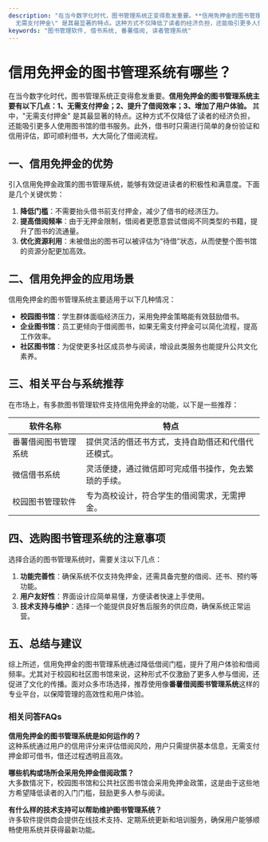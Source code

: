 ```yaml
---
description: "在当今数字化时代，图书管理系统正变得愈发重要。**信用免押金的图书管理系统主要有以下几点：1、无需支付押金；2、提升了借阅效率；3、增加了用户体验。** 其中，\"\
  无需支付押金\" 是其最显著的特点。这种方式不仅降低了读者的经济负担，还能吸引更多人使用图书馆的借书服务。此外，借书时只需进行简单的身份验证和信用评估，即可顺利借书，大大简化了借阅流程。"
keywords: "图书管理软件, 借书系统, 番薯借阅, 读者管理系统"
---
```

# 信用免押金的图书管理系统有哪些？

在当今数字化时代，图书管理系统正变得愈发重要。**信用免押金的图书管理系统主要有以下几点：1、无需支付押金；2、提升了借阅效率；3、增加了用户体验。** 其中，"无需支付押金" 是其最显著的特点。这种方式不仅降低了读者的经济负担，还能吸引更多人使用图书馆的借书服务。此外，借书时只需进行简单的身份验证和信用评估，即可顺利借书，大大简化了借阅流程。

## **一、信用免押金的优势**

引入信用免押金政策的图书管理系统，能够有效促进读者的积极性和满意度。下面是几个关键优势：

1. **降低门槛**：不需要抬头借书前支付押金，减少了借书的经济压力。
2. **提高借阅频率**：由于无押金限制，借阅者更愿意尝试借阅不同类型的书籍，提升了图书的流通量。
3. **优化资源利用**：未被借出的图书可以被评估为“待借”状态，从而使整个图书馆的资源分配更加高效。

## **二、信用免押金的应用场景**

信用免押金的图书管理系统主要适用于以下几种情况：

- **校园图书馆**：学生群体面临经济压力，采用免押金策略能有效鼓励借书。
- **企业图书馆**：员工更倾向于借阅图书，如果无需支付押金可以简化流程，提高工作效率。
- **社区图书馆**：为促使更多社区成员参与阅读，增设此类服务也能提升公共文化素养。

## **三、相关平台与系统推荐**

在市场上，有多款图书管理软件支持信用免押金的功能，以下是一些推荐：

| 软件名称              | 特点                                   |
|---------------------|--------------------------------------|
| 番薯借阅图书管理系统     | 提供灵活的借还书方式，支持自助借还和代借代还模式。       |
| 微信借书系统           | 灵活便捷，通过微信即可完成借书操作，免去繁琐的手续。  |
| 校园图书管理软件        | 专为高校设计，符合学生的借阅需求，无需押金。         |

## **四、选购图书管理系统的注意事项**

选择合适的图书管理系统时，需要关注以下几点：

1. **功能完善性**：确保系统不仅支持免押金，还需具备完整的借阅、还书、预约等功能。
2. **用户友好性**：界面设计应简单易懂，方便读者快速上手使用。
3. **技术支持与维护**：选择一个能提供良好售后服务的供应商，确保系统正常运营。

## **五、总结与建议**

综上所述，信用免押金的图书管理系统通过降低借阅门槛，提升了用户体验和借阅频率。尤其对于校园和社区图书馆来说，这种形式不仅激励了更多人参与借阅，还促进了文化的传播。面对众多市场选择，推荐使用像**番薯借阅图书管理系统**这样的专业平台，以保障管理的高效性和用户体验。

### 相关问答FAQs

**信用免押金的图书管理系统是如何运作的？**  
这种系统通过用户的信用评分来评估借阅风险，用户只需提供基本信息，无需支付押金即可借书，借还过程透明且高效。

**哪些机构或场所会采用免押金借阅政策？**  
大多数情况下，校园图书馆和公共社区图书馆会采用免押金政策，这是由于这些地方希望降低读者的入门门槛，鼓励更多人参与阅读。

**有什么样的技术支持可以帮助维护图书管理系统？**  
许多软件提供商会提供在线技术支持、定期系统更新和培训服务，确保用户能够顺畅使用系统并获得最新功能。
